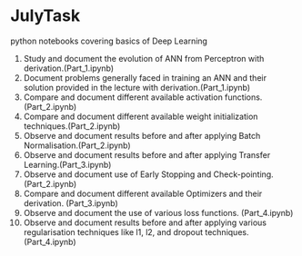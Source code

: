 # JulyTask
python notebooks covering basics of Deep Learning

1. Study and document the evolution of ANN from Perceptron with derivation.(Part_1.ipynb)
2. Document problems generally faced in training an ANN and their solution provided in the lecture with derivation.(Part_1.ipynb)
3. Compare and document different available activation functions.(Part_2.ipynb)
4. Compare and document different available weight initialization techniques.(Part_2.ipynb)
5. Observe and document results before and after applying Batch Normalisation.(Part_2.ipynb)
6. Observe and document results before and after applying Transfer Learning.(Part_3.ipynb)
7. Observe and document use of Early Stopping and Check-pointing.(Part_2.ipynb)
8. Compare and document different available Optimizers and their derivation. (Part_3.ipynb)
9. Observe and document the use of various loss functions. (Part_4.ipynb)
10. Observe and document results before and after applying various regularisation techniques like l1, l2, and dropout techniques.(Part_4.ipynb)

